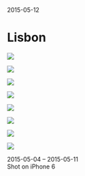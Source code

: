 2015-05-12

Lisbon
======

![](1.jpg)

![](2.jpg)

![](3.jpg)

![](4.jpg)

![](5.jpg)

![](6.jpg)

![](7.jpg)

![](8.jpg)

<p class="centered">
    2015-05-04 &ndash; 2015-05-11<br>
    Shot on iPhone 6
</p>
